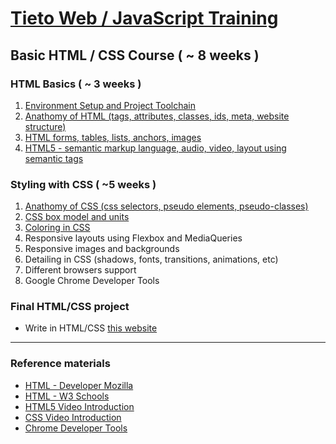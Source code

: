 # [Tieto Web / JavaScript Training](../../readme.md)

## Basic HTML / CSS Course ( ~ 8 weeks )

### HTML Basics ( ~ 3 weeks )

1. [Environment Setup and Project Toolchain](./lesson_00_the_setup/readme.md) 
1. [Anathomy of HTML (tags, attributes, classes, ids, meta, website structure)](./lesson_01_anatomy_of_html/readme.md)
1. [HTML forms, tables, lists, anchors, images](./lesson_02_forms_tables/readme.md)
3. [HTML5 - semantic markup language, audio, video, layout using semantic tags](./lesson_03_HTML5/readme.md)

### Styling with CSS ( ~5 weeks )
1. [Anathomy of CSS (css selectors, pseudo elements, pseudo-classes)](./lesson_04_anatomy_of_css/readme.md)
2. [CSS box model and units](./lesson_05_css_box_model/readme.md)
3. [Coloring in CSS](./lesson_06_css_coloring/readme.md)
4. Responsive layouts using Flexbox and MediaQueries
5. Responsive images and backgrounds
6. Detailing in CSS (shadows, fonts, transitions, animations, etc)
7. Different browsers support
8. Google Chrome Developer Tools


### Final HTML/CSS project
- Write in HTML/CSS [this website](https://blackrockdigital.github.io/startbootstrap-freelancer/)
---
### Reference materials
- [HTML - Developer Mozilla](https://developer.mozilla.org/en-US/docs/Web/HTML)
- [HTML - W3 Schools](https://developer.mozilla.org/en-US/docs/Web/HTML)
- [HTML5 Video Introduction](https://scrimba.com/g/ghtml)
- [CSS Video Introduction](https://scrimba.com/g/gintrotocss)
- [Chrome Developer Tools](https://www.udemy.com/devtools-2017-the-basics-of-chrome-developer-tools/)
